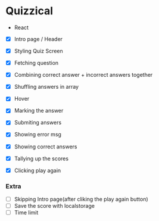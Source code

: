 # Quizzical

- React 

- [x] Intro page / Header
- [x] Styling Quiz Screen
- [x] Fetching question
- [x] Combining correct answer + incorrect answers together
- [x] Shuffling answers in array
- [x] Hover
- [x] Marking the answer
- [x] Submiting answers
- [x] Showing error msg
- [x] Showing correct answers
- [x] Tallying up the scores
- [x] Clicking play again  


### Extra
- [ ] Skipping Intro page(after cliking the play again button) 
- [ ] Save the score with localstorage
- [ ] Time limit
